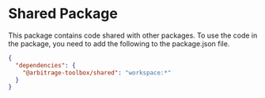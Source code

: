# Shared Package

This package contains code shared with other packages.
To use the code in the package, you need to add the following to the package.json file.

```json
{
  "dependencies": {
    "@arbitrage-toolbox/shared": "workspace:*"
  }
}
```
